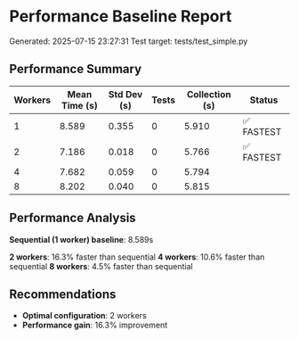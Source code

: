 # Performance Baseline Report
Generated: 2025-07-15 23:27:31
Test target: tests/test_simple.py

## Performance Summary

| Workers | Mean Time (s) | Std Dev (s) | Tests | Collection (s) | Status |
|---------|---------------|-------------|-------|----------------|--------|
| 1 | 8.589 | 0.355 | 0 | 5.910 | ✅ FASTEST |
| 2 | 7.186 | 0.018 | 0 | 5.766 | ✅ FASTEST |
| 4 | 7.682 | 0.059 | 0 | 5.794 |  |
| 8 | 8.202 | 0.040 | 0 | 5.815 |  |

## Performance Analysis

**Sequential (1 worker) baseline**: 8.589s

**2 workers**: 16.3% faster than sequential
**4 workers**: 10.6% faster than sequential
**8 workers**: 4.5% faster than sequential

## Recommendations

- **Optimal configuration**: 2 workers
- **Performance gain**: 16.3% improvement
